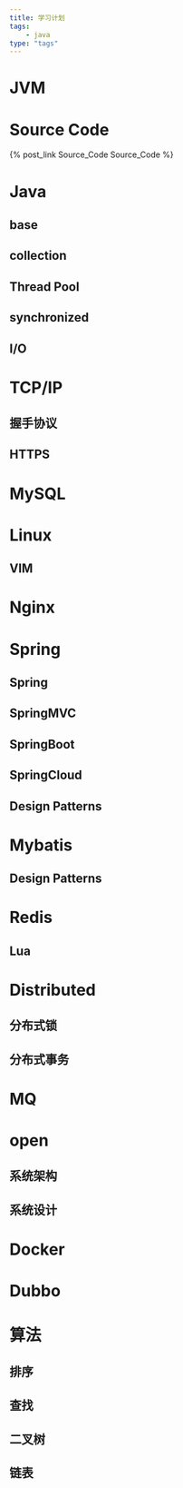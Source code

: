 ```yaml
---
title: 学习计划
tags: 
    - java
type: "tags"
---
```


# JVM


# Source Code
{% post_link Source_Code Source_Code %}



# Java
## base

## collection

## Thread Pool

## synchronized

## I/O


# TCP/IP
## 握手协议

## HTTPS


# MySQL


# Linux
## VIM


# Nginx




# Spring
## Spring

## SpringMVC

## SpringBoot

## SpringCloud

## Design Patterns

# Mybatis

## Design Patterns



# Redis

## Lua

# Distributed
## 分布式锁

## 分布式事务


# MQ


# open
## 系统架构

## 系统设计
# Docker
# Dubbo


# 算法
## 排序

## 查找

## 二叉树

## 链表



